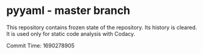 # pyyaml - master branch

This repository contains frozen state of the repository.
Its history is cleared. It is used only for static code
analysis with Codacy.

Commit Time: 1690278905